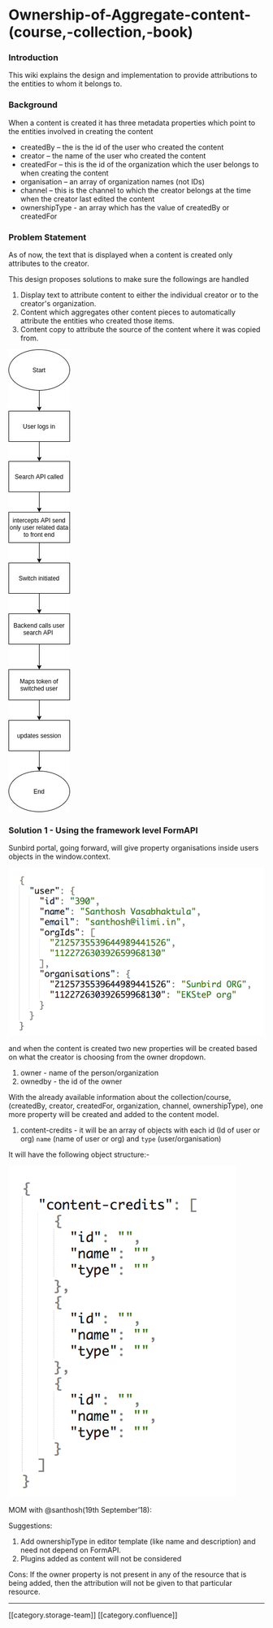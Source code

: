 # Ownership-of-Aggregate-content-(course,-collection,-book)

### Introduction

This wiki explains the design and implementation to provide attributions to the entities to whom it belongs to.

### Background

When a content is created it has three metadata properties which point to the entities involved in creating the content

* createdBy – the is the id of the user who created the content
* creator – the name of the user who created the content
* createdFor – this is the id of the organization which the user belongs to when creating the content
* organisation – an array of organization names (not IDs)
* channel – this is the channel to which the creator belongs at the time when the creator last edited the content
* ownershipType -  an array which has the value of createdBy or createdFor

### Problem Statement&#x20;

As of now, the text that is displayed when a content is created only attributes to the creator.

This design proposes solutions to make sure the followings are handled

1. Display text to attribute content to either the individual creator or to the creator's organization.
2. Content which aggregates other content pieces to automatically attribute the entities who created those items.
3. Content copy to attribute the source of the content where it was copied from.

![](<images/storage/Untitled Diagram (1).jpg>)

### Solution 1 - Using the framework level FormAPI

Sunbird portal, going forward, will give property organisations inside users objects in the window.context.

![](<images/storage/Screen Shot 2018-10-03 at 11.11.12 AM.png>)

and when the content is created two new properties will be created based on what the creator is choosing from the owner dropdown.

1. owner -  name of the person/organization
2. ownedby - the id of the owner

With the already available information about the collection/course, (createdBy, creator, createdFor, organization, channel, ownershipType), one more property will be created and added to the content model.

1. content-credits -  it will be an array of objects with each id (Id of user or org) `name` (name of user or org) and `type` (user/organisation)

It will have the following object structure:-

![](<images/storage/Screen Shot 2018-10-03 at 11.24.00 AM.png>)

MOM with @santhosh(19th September’18):

Suggestions:

1. Add ownershipType in editor template (like name and description) and need not depend on FormAPI.
2. Plugins added as content will not be considered&#x20;

Cons: If the owner property is not present in any of the resource that is being added, then the attribution will not be given to that particular resource.&#x20;

***

\[\[category.storage-team]] \[\[category.confluence]]
